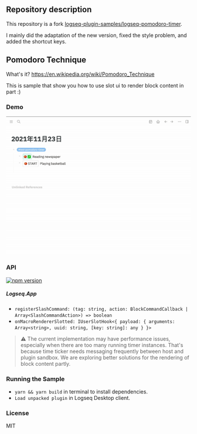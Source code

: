 ## Repository description
This repository is a fork [logseq-plugin-samples/logseq-pomodoro-timer](https://github.com/logseq/logseq-plugin-samples/tree/master/logseq-pomodoro-timer).

I mainly did the adaptation of the new version, fixed the style problem, and added the shortcut keys.
## Pomodoro Technique 

What's it? https://en.wikipedia.org/wiki/Pomodoro_Technique

This is sample that show you how to use slot ui to render block content in part :)

### Demo

![demo](./demo.gif)

### API

[![npm version](https://badge.fury.io/js/%40logseq%2Flibs.svg)](https://badge.fury.io/js/%40logseq%2Flibs)

##### Logseq.App

- `registerSlashCommand: (tag: string, action: BlockCommandCallback | Array<SlashCommandAction>) => boolean`
- `onMacroRendererSlotted: IUserSlotHook<{ payload: { arguments: Array<string>, uuid: string, [key: string]: any } }>`

> ⚠️ The current implementation may have performance issues,
> especially when there are too many running timer instances.
> That's because time ticker needs messaging frequently between
> host and plugin sandbox. We are exploring better solutions for
> the rendering of block content partly.
 
### Running the Sample
 
- `yarn && yarn build` in terminal to install dependencies.
- `Load unpacked plugin` in Logseq Desktop client.

### License
MIT
